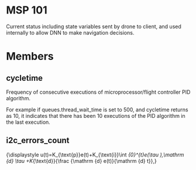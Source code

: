 # MSP 101

Current status including state variables sent by drone to client,  and used internally to allow
DNN to make navigation decisions.

# Members

## cycletime

Frequency of consecutive executions of microprocessor/flight controller PID algorithm.

For example if queues.thread_wait_time is set to 500,  and cycletime returns as 10, it indicates
that there has been 10 executions of the PID algorithm in the last execution.

## i2c_errors_count

{\displaystyle u(t)=K_{\text{p}}e(t)+K_{\text{i}}\int _{0}^{t}e(\tau )\,\mathrm {d} \tau +K_{\text{d}}{\frac {\mathrm {d} e(t)}{\mathrm {d} t}},}